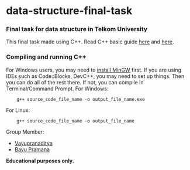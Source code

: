# data-structure-final-task
### Final task for data structure in Telkom University

This final task made using C++. Read C++ basic guide [here](https://github.com/BrotherCode1/Struktur-Data-dalam-CPP/blob/master/C%2B%2B%20Basic.md) and [here](https://learnxinyminutes.com/docs/c++/).

### Compiling and running C++
For Windows users, you may need to [install MinGW](https://sourceforge.net/projects/mingw-w64/) first.
If you are using IDEs such as Code::Blocks, DevC++, you may need to set up things. Then you can do all of the rest there.
If not, you can compile in Terminal/Command Prompt.
For Windows:
```
	g++ source_code_file_name -o output_file_name.exe
```
For Linux:
```
	g++ source_code_file_name -o output_file_name
```


Group Member:
  * [Vayupranaditya](https://github.com/vayupranaditya)
  * [Bayu Pramana](https://github.com/bayupramana)

**Educational purposes only.**